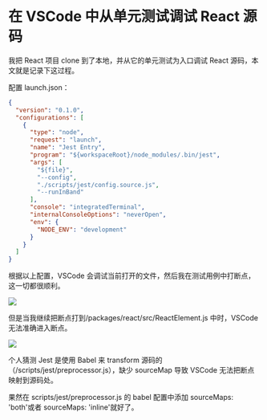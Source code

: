 # 在 VSCode 中从单元测试调试 React 源码

我把 React 项目 clone 到了本地，并从它的单元测试为入口调试 React 源码，本文就是记录下这过程。

配置 launch.json：

```json
{
  "version": "0.1.0",
  "configurations": [
    {
      "type": "node",
      "request": "launch",
      "name": "Jest Entry",
      "program": "${workspaceRoot}/node_modules/.bin/jest",
      "args": [
        "${file}",
        "--config",
        "./scripts/jest/config.source.js",
        "--runInBand"
      ],
      "console": "integratedTerminal",
      "internalConsoleOptions": "neverOpen",
      "env": {
        "NODE_ENV": "development"
      }
    }
  ]
}
```

根据以上配置，VSCode 会调试当前打开的文件，然后我在测试用例中打断点，这一切都很顺利。

![](@images/react_debug_1.jpg)

但是当我继续把断点打到/packages/react/src/ReactElement.js 中时，VSCode 无法准确进入断点。

![](@images/react_debug_2.jpg)

个人猜测 Jest 是使用 Babel 来 transform 源码的（/scripts/jest/preprocessor.js），缺少 sourceMap 导致 VSCode 无法把断点映射到源码处。

果然在 scripts/jest/preprocessor.js 的 babel 配置中添加 sourceMaps: 'both'或者 sourceMaps: 'inline'就好了。
